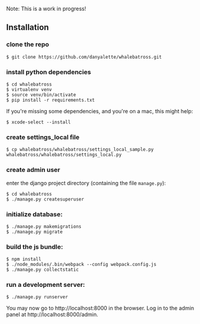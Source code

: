 Note: This is a work in progress!

## Installation

### clone the repo
    $ git clone https://github.com/danyalette/whalebatross.git

### install python dependencies

    $ cd whalebatross
    $ virtualenv venv
    $ source venv/bin/activate
    $ pip install -r requirements.txt

If you're missing some dependencies, and you're on a mac, this might help:

    $ xcode-select --install

### create settings_local file
    $ cp whalebatross/whalebatross/settings_local_sample.py whalebatross/whalebatross/settings_local.py

### create admin user
enter the django project directory (containing the file `manage.py`):

    $ cd whalebatross
    $ ./manage.py createsuperuser

### initialize database:

    $ ./manage.py makemigrations
    $ ./manage.py migrate

### build the js bundle:
    $ npm install
    $ ./node_modules/.bin/webpack --config webpack.config.js
    $ ./manage.py collectstatic

### run a development server:
    $ ./manage.py runserver

You may now go to http://localhost:8000 in the browser.
Log in to the admin panel at http://localhost:8000/admin. 

